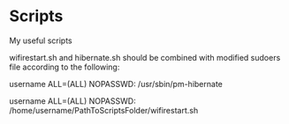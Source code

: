 # Scripts
My useful scripts

wifirestart.sh and hibernate.sh should be combined with modified sudoers file according to the following: 

username ALL=(ALL) NOPASSWD: /usr/sbin/pm-hibernate

username ALL=(ALL) NOPASSWD: /home/username/PathToScriptsFolder/wifirestart.sh

